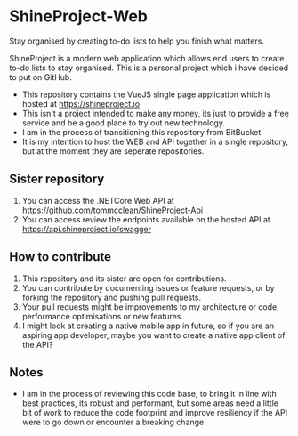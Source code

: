 # ShineProject-Web
Stay organised by creating to-do lists to help you finish what matters.

ShineProject is a modern web application which allows end users to create to-do lists to stay organised. This is a personal project which i have decided to put on GitHub.
  - This repository contains the VueJS single page application which is hosted at <https://shineproject.io>
  - This isn't a project intended to make any money, its just to provide a free service and be a good place to try out new technology.
  - I am in the process of transitioning this repository from BitBucket
  - It is my intention to host the WEB and API together in a single repository, but at the moment they are seperate repositories.

## Sister repository
 1. You can access the .NETCore Web API at <https://github.com/tommcclean/ShineProject-Api>
 2. You can access review the endpoints available on the hosted API at <https://api.shineproject.io/swagger>

## How to contribute
 1. This repository and its sister are open for contributions.
 2. You can contribute by documenting issues or feature requests, or by forking the repository and pushing pull requests.
 3. Your pull requests might be improvements to my architecture or code, performance optimisations or new features.
 4. I might look at creating a native mobile app in future, so if you are an aspiring app developer, maybe you want to create a native app client of the API?

## Notes
- I am in the process of reviewing this code base, to bring it in line with best practices, its robust and performant, but some areas need a little bit of work to reduce  the code footprint and improve resiliency if the API were to go down or encounter a breaking change.
